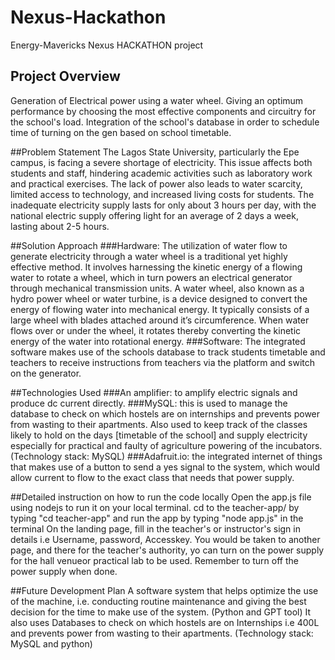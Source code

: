 # Nexus-Hackathon
Energy-Mavericks Nexus HACKATHON project

## Project Overview
Generation of Electrical power using a water wheel. Giving an optimum performance by choosing the most effective components and circuitry for the school's load. Integration of the school's database in order to schedule time of turning on the gen based on school timetable.

##Problem Statement
The Lagos State University, particularly the Epe campus, is facing a severe shortage of electricity. This issue affects both students and staff, hindering academic activities such as laboratory work and practical exercises. The lack of power also leads to water scarcity, limited access to technology, and increased living costs for students. The inadequate electricity supply lasts for only about 3 hours per day, with the national electric supply offering light for an average of 2 days a week, lasting about 2-5 hours.

##Solution Approach
###Hardware:
The utilization of water flow to generate electricity through a water wheel is a traditional yet highly effective method. It involves harnessing the kinetic energy of a flowing water to rotate a wheel, which in turn powers an electrical generator through mechanical transmission units.
A water wheel, also known as a hydro power wheel or water turbine, is a device designed to convert the energy of flowing water into mechanical energy. It typically consists of a large wheel with blades attached around it’s circumference. When water flows over or under the wheel, it rotates thereby converting the kinetic energy of the water into rotational energy.
###Software:
The integrated software makes use of the schools database to track students timetable and teachers to receive instructions from teachers via the platform and switch on the generator.

##Technologies Used
###An amplifier: to amplify electric signals and produce dc current directly.
###MySQL: this is used to manage the database to check on which hostels are on internships and prevents power from wasting to their apartments. 
Also used to keep track of the classes likely to hold on the days [timetable of the school] and supply electricity especially for practical and faulty of agriculture powering of the incubators.(Technology stack: MySQL)
###Adafruit.io: the integrated internet of things that makes use of a button to send a yes signal to the system, which would allow current to flow to the exact class that needs that power supply.

##Detailed instruction on how to run the code locally
Open the app.js file using nodejs to run it on your local terminal.
cd to the teacher-app/ by typing "cd teacher-app" and run the app by typing "node app.js" in the terminal
On the landing page, fill in the teacher's or instructor's sign in details i.e Username, password, Accesskey.
You would be taken to another page, and there for the teacher's authority, yo can turn on the power supply for the hall venueor practical lab to be used.
Remember to turn off the power supply when done.



##Future Development Plan
A software system that helps optimize the use of the machine, i.e. conducting routine maintenance and giving the best decision for the time to make use of the system. (Python and GPT tool)
It also uses Databases to check on which hostels are on Internships i.e 400L and prevents power from wasting to their apartments. (Technology stack: MySQL and python)


